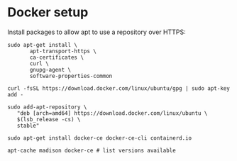# Docker setup

Install packages to allow apt to use a repository over HTTPS:

```
sudo apt-get install \
       apt-transport-https \
       ca-certificates \
       curl \
       gnupg-agent \
       software-properties-common

curl -fsSL https://download.docker.com/linux/ubuntu/gpg | sudo apt-key add -

sudo add-apt-repository \
   "deb [arch=amd64] https://download.docker.com/linux/ubuntu \
   $(lsb_release -cs) \
   stable"

sudo apt-get install docker-ce docker-ce-cli containerd.io

apt-cache madison docker-ce # list versions available
```
